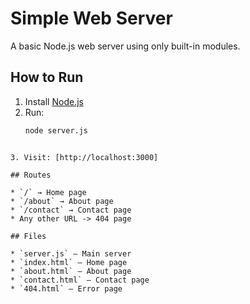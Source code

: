# Simple Web Server

A basic Node.js web server using only built-in modules.

## How to Run

1. Install [Node.js](https://nodejs.org/)
2. Run:
   ```bash
   node server.js
   ```

```

3. Visit: [http://localhost:3000]

## Routes

* `/` → Home page
* `/about` → About page
* `/contact` → Contact page
* Any other URL -> 404 page

## Files

* `server.js` – Main server
* `index.html` – Home page
* `about.html` – About page
* `contact.html` – Contact page
* `404.html` – Error page
```
